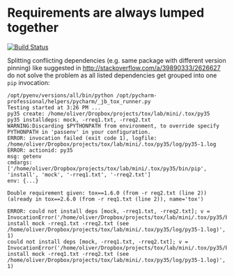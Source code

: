 # Requirements are always lumped together

[![Build Status](https://travis-ci.org/obestwalter/tox-reproducers.svg?branch=master)](https://travis-ci.org/obestwalter/tox-reproducers)

Splitting conflicting dependencies (e.g. same package with different version pinning) like suggested in http://stackoverflow.com/a/39890333/2626627 do not solve the problem as all listed dependencies get grouped into one `pip` invocation:

    /opt/pyenv/versions/all/bin/python /opt/pycharm-professional/helpers/pycharm/_jb_tox_runner.py
    Testing started at 3:26 PM ...
    py35 create: /home/oliver/Dropbox/projects/tox/lab/mini/.tox/py35
    py35 installdeps: mock, -rreq1.txt, -rreq2.txt
    WARNING:Discarding $PYTHONPATH from environment, to override specify PYTHONPATH in 'passenv' in your configuration.
    ERROR: invocation failed (exit code 1), logfile: /home/oliver/Dropbox/projects/tox/lab/mini/.tox/py35/log/py35-1.log
    ERROR: actionid: py35
    msg: getenv
    cmdargs: ['/home/oliver/Dropbox/projects/tox/lab/mini/.tox/py35/bin/pip', 'install', 'mock', '-rreq1.txt', '-rreq2.txt']
    env: {...}

    Double requirement given: tox==1.6.0 (from -r req2.txt (line 2)) (already in tox==2.6.0 (from -r req1.txt (line 2)), name='tox')
    
    ERROR: could not install deps [mock, -rreq1.txt, -rreq2.txt]; v = InvocationError('/home/oliver/Dropbox/projects/tox/lab/mini/.tox/py35/bin/pip install mock -rreq1.txt -rreq2.txt (see /home/oliver/Dropbox/projects/tox/lab/mini/.tox/py35/log/py35-1.log)', 1)
    could not install deps [mock, -rreq1.txt, -rreq2.txt]; v = InvocationError('/home/oliver/Dropbox/projects/tox/lab/mini/.tox/py35/bin/pip install mock -rreq1.txt -rreq2.txt (see /home/oliver/Dropbox/projects/tox/lab/mini/.tox/py35/log/py35-1.log)', 1)
